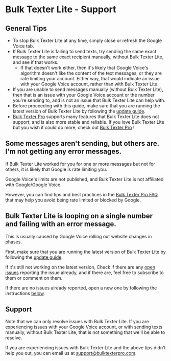 # Bulk Texter Lite - Support

## General Tips
* To stop Bulk Texter Lite at any time, simply close or refresh the Google Voice tab.
* If Bulk Texter Lite is failing to send texts, try sending the same exact message to the same exact recipient manually, without Bulk Texter Lite, and see if that works.
  * If that doesn't work either, then it's likely that Google Voice's algorithm doesn't like the content of the text messages, or they are rate limiting your account. Either way, that would indicate an issue with your Google Voice account, rather than with Bulk Texter Lite.
* If you are unable to send messages manually (without Bulk Texter Lite), then that is an issue with your Google Voice account or the number you're sending to, and is not an issue that Bulk Texter Lite can help with.
* Before proceeding with this guide, make sure that you are running the latest version of Bulk Texter Lite by following the [update guide](https://github.com/Brismuth-Apps-LLC/bulk-texter-lite/blob/main/README.md#update-it).
* [Bulk Texter Pro](https://www.bulktexterpro.com) supports many features that Bulk Texter Lite does not support, and is also more stable and reliable. If you love Bulk Texter Lite but you wish it could do more, check out [Bulk Texter Pro](https://www.bulktexterpro.com) !

## Some messages aren't sending, but others are. I'm not getting any error messages.
If Bulk Texter Lite worked for you for one or more messages but not for others, it is likely that Google is rate limiting you. 

Google Voice's limits are not published, and Bulk Texter Lite is not affiliated with Google/Google Voice.

However, you can find tips and best practices in the [Bulk Texter Pro FAQ](https://www.bulktexterpro.com/docs/faq/#what-are-the-recommended-best-practices-for-using-bulk-texter-pro) that may help you avoid being rate limited or blocked by Google.

## Bulk Texter Lite is looping on a single number and failing with an error message.
This is usually caused by Google Voice rolling out website changes in phases. 

First, make sure that you are running the latest version of Bulk Texter Lite by following the [update guide](https://github.com/Brismuth-Apps-LLC/bulk-texter-lite/blob/main/README.md#update-it).

If it's still not working on the latest version, Check if there are any [open issues](https://github.com/Brismuth-Apps-LLC/bulk-texter-lite/issues) reporting the issue already, and if there are, feel free to subscribe to them or comment on them. 

If there are no issues already reported, open a new one by following the instructions [below](https://github.com/Brismuth-Apps-LLC/bulk-texter-lite/blob/main/support.md#support).

## Support
Note that we can only resolve issues with Bulk Texter Lite. If you are experiencing issues with your Google Voice account, or with sending texts manually, without Bulk Texter Lite, that is not something that we'll be able to resolve.

If you are experiencing issues with Bulk Texter Lite and the above tips didn't help you out, you can email us at support@bulktexterpro.com.
